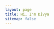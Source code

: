 ```yaml
---
layout: page
title: Hi, I'm Divya
sitemap: false
---
```


[documentation]: docs/README.md
[install]: docs/install.md
[upgrade]: docs/upgrade.md
[config]: docs/config.md
